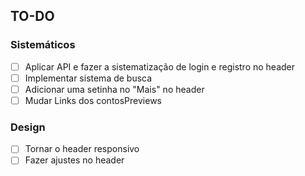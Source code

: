 ## TO-DO

### Sistemáticos
- [ ] Aplicar API e fazer a sistematização de login e registro no header
- [ ] Implementar sistema de busca
- [ ] Adicionar uma setinha no "Mais" no header
- [ ] Mudar Links dos contosPreviews

### Design
- [ ] Tornar o header responsivo
- [ ] Fazer ajustes no header